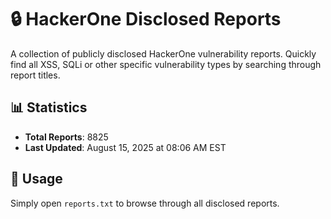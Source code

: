 # 🔒 HackerOne Disclosed Reports

A collection of publicly disclosed HackerOne vulnerability reports. Quickly find all XSS, SQLi or other specific vulnerability types by searching through report titles.

## 📊 Statistics

- **Total Reports**: 8825
- **Last Updated**: August 15, 2025 at 08:06 AM EST

## 🚀 Usage

Simply open `reports.txt` to browse through all disclosed reports.
